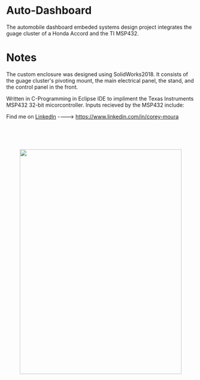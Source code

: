 # Auto-Dashboard
The automobile dashboard embeded systems design project integrates the guage cluster of a Honda Accord and the TI MSP432.

# Notes
The custom enclosure was designed using SolidWorks2018.  It consists of the guage cluster's pivoting mount, the main electrical panel, the stand, and the control panel in the front. 

Written in C-Programming in Eclipse IDE to impliment the Texas Instruments MSP432 32-bit micorcontroller.  Inputs recieved by 
the MSP432 include:  

Find me on [LinkedIn](https://www.linkedin.com/in/corey-moura)   ---->  https://www.linkedin.com/in/corey-moura
 
<br/>
<br/>
<br/>

<p align="center">

<img align = "center" width="432"  height = "600" src = "https://user-images.githubusercontent.com/37875517/93637646-e8545000-f9c3-11ea-8ea6-f13463e080b5.jpeg">

<p>
 
 
 



